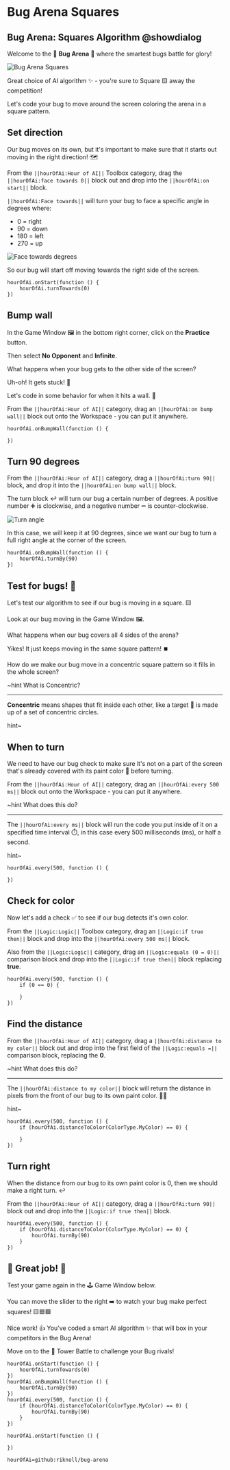 # Bug Arena Squares

## Bug Arena: Squares Algorithm @showdialog

Welcome to the 👾 **Bug Arena** 👾  where the smartest bugs battle for glory!

![Bug Arena Squares](/static/skillmap/bug-arena/squares.gif "animation of squares pattern")

Great choice of AI algorithm ✨ - you're sure to Square 🟨 away the competition!

Let's code your bug to move around the screen coloring the arena in a square pattern.

## Set direction

Our bug moves on its own, but it's important to make sure that it starts out moving in the right direction! 🗺️

From the ``||hourOfAi:Hour of AI||`` Toolbox category, drag the ``||hourOfAi:face towards 0||`` block out and drop into the ``||hourOfAi:on start||`` block.

``||hourOfAi:Face towards||`` will turn your bug to face a specific angle in degrees where:
- 0 = right
- 90 = down
- 180 = left
- 270 = up

![Face towards degrees](/static/skillmap/bug-arena/degrees.png "face towards degrees")

So our bug will start off moving towards the right side of the screen.

```blocks
hourOfAi.onStart(function () {
    hourOfAi.turnTowards(0)
})
```

## Bump wall

In the Game Window 🖼️ in the bottom right corner, click on the  **Practice** button.

Then select **No Opponent** and **Infinite**.

What happens when your bug gets to the other side of the screen?

Uh-oh!  It gets stuck! 🔄

Let's code in some behavior for when it hits a wall. 🧱

From the ``||hourOfAi:Hour of AI||`` category, drag an ``||hourOfAi:on bump wall||`` block out onto the Workspace - you can put it anywhere.

```blocks
hourOfAi.onBumpWall(function () {

})
```

## Turn 90 degrees

From the ``||hourOfAi:Hour of AI||`` category, drag a ``||hourOfAi:turn 90||`` block, and drop it into the ``||hourOfAi:on bump wall||`` block.

The turn block ↩️ will turn our bug a certain number of degrees.  A positive number ➕ is clockwise, and a negative number ➖ is counter-clockwise.

![Turn angle](/static/skillmap/bug-arena/turn-angle.png "turn angle")

In this case, we will keep it at 90 degrees, since we want our bug to turn a full right angle at the corner of the screen.

```blocks
hourOfAi.onBumpWall(function () {
    hourOfAi.turnBy(90)
})
```

## Test for bugs! 🐞

Let's test our algorithm to see if our bug is moving in a square. 🟨

Look at our bug moving in the Game Window 🖼️.

What happens when our bug covers all 4 sides of the arena?

Yikes!  It just keeps moving in the same square pattern! ⏹️

How do we make our bug move in a concentric square pattern so it fills in the whole screen?

~hint What is Concentric?

---

**Concentric** means shapes that fit inside each other, like a target 🎯 is made up of a set of concentric circles.

hint~

## When to turn

We need to have our bug check to make sure it's not on a part of the screen that's already covered with its paint color 🎨 before turning.

From the ``||hourOfAi:Hour of AI||`` category, drag an ``||hourOfAi:every 500 ms||`` block out onto the Workspace - you can put it anywhere.

~hint What does this do?

---

The ``||hourOfAi:every ms||`` block will run the code you put inside of it on a specified time interval ⏱️, in this case every 500 milliseconds (ms), or half a second.  

hint~

```blocks
hourOfAi.every(500, function () {

})
```

## Check for color

Now let's add a check ✅ to see if our bug detects it's own color.

From the ``||Logic:Logic||`` Toolbox category, drag an ``||Logic:if true then||`` block and drop into the ``||hourOfAi:every 500 ms||`` block.

Also from the ``||Logic:Logic||`` category, drag an ``||Logic:equals (0 = 0)||`` comparison block and drop into the ``||Logic:if true then||`` block replacing **true**.

```blocks
hourOfAi.every(500, function () {
    if (0 == 0) {
    	
    }
})
```

## Find the distance

From the ``||hourOfAi:Hour of AI||`` category, drag a ``||hourOfAi:distance to my color||`` block out and drop into the first field of the ``||Logic:equals =||`` comparison block, replacing the **0**.

~hint What does this do?

---

The ``||hourOfAi:distance to my color||`` block will return the distance in pixels from the front of our bug to its own paint color.  👾🎨

hint~

```blocks
hourOfAi.every(500, function () {
    if (hourOfAi.distanceToColor(ColorType.MyColor) == 0) {

    }
})
```

## Turn right

When the distance from our bug to its own paint color is 0, then we should make a right turn. ↩️

From the ``||hourOfAi:Hour of AI||`` category, drag a ``||hourOfAi:turn 90||`` block out and drop into the ``||Logic:if true then||`` block.

```blocks
hourOfAi.every(500, function () {
    if (hourOfAi.distanceToColor(ColorType.MyColor) == 0) {
        hourOfAi.turnBy(90)
    }
})
```

## 🎉 Great job! 🎉

Test your game again in the 🕹️ Game Window below.

You can move the slider to the right ➡️ to watch your bug make perfect squares! 🟨🟦🟩

Nice work! 👍 You've coded a smart AI algorithm ✨ that will box in your competitors in the Bug Arena!

Move on to the 🏰 Tower Battle to challenge your Bug rivals!

```blocks
hourOfAi.onStart(function () {
    hourOfAi.turnTowards(0)
})
hourOfAi.onBumpWall(function () {
    hourOfAi.turnBy(90)
})
hourOfAi.every(500, function () {
    if (hourOfAi.distanceToColor(ColorType.MyColor) == 0) {
        hourOfAi.turnBy(90)
    }
})
```

```template
hourOfAi.onStart(function () {
	
})
```

```package
hourOfAi=github:riknoll/bug-arena
```